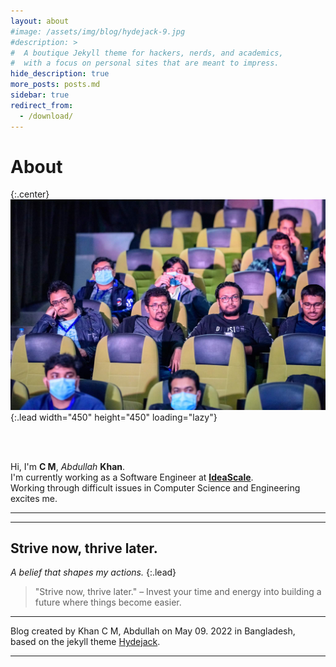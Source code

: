 ```yaml
---
layout: about
#image: /assets/img/blog/hydejack-9.jpg
#description: >
#  A boutique Jekyll theme for hackers, nerds, and academics,
#  with a focus on personal sites that are meant to impress.
hide_description: true
more_posts: posts.md
sidebar: true
redirect_from:
  - /download/
---
```


# About

{:.center}
![Abdullah Khan](/assets/img/jugbd_cm.JPG){:.lead width="450" height="450" loading="lazy"}
 


<br/><br/>

Hi, I'm **C M**, *Abdullah* **Khan**.<br>
I'm currently working as a Software Engineer at **[IdeaScale]**.<br>
Working through difficult issues in Computer Science and Engineering excites me.<br>

***

<!--post list-->

***

## Strive now, thrive later.

_A belief that shapes my actions._
{:.lead}

> "Strive now, thrive later." – Invest your time and energy into building a future where things become easier.
***

Blog created by Khan C M, Abdullah on May 09. 2022 in Bangladesh,<br>
based on the jekyll theme [Hydejack].

***

<!--author-->

<!-- Links -->
[IdeaScale]: https://ideascale.com/
[Hydejack]: https://hydejack.com